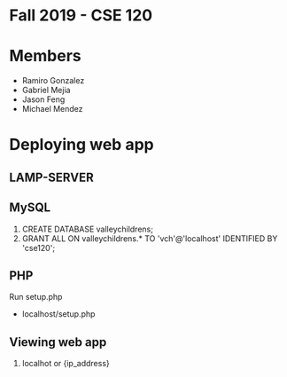 # Fall 2019 - CSE 120 
# Members 
- Ramiro Gonzalez 
- Gabriel Mejia
- Jason Feng 
- Michael Mendez
# Deploying web app 
## LAMP-SERVER
## MySQL 
1. CREATE DATABASE valleychildrens; 
2. GRANT ALL ON valleychildrens.* TO 'vch'@'localhost' IDENTIFIED BY 'cse120';
## PHP 
Run setup.php 
- localhost/setup.php 
## Viewing web app 
1. localhot or {ip_address}

